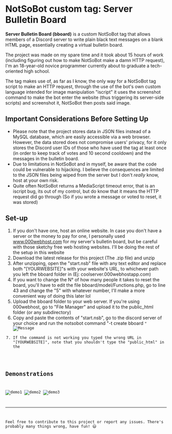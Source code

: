 # NotSoBot custom tag: Server Bulletin Board

**Server Bulletin Board (bboard)** is a custom NotSoBot tag that allows members of a Discord server to write plain black text messages on a blank HTML page, essentially creating a virtual bulletin board.

The project was made on my spare time and it took about 15 hours of work (including figuring out how to make NotSoBot make a damn HTTP request), I'm an 18-year-old novice programmer currently about to graduate a tech-oriented high school.

The tag makes use of, as far as I know, the only way for a NotSoBot tag script to make an HTTP request, through the use of the bot's own custom language intended for image manipulation "iscript" it uses the screenshot command to make the bot enter the website (thus triggering its server-side scripts) and screenshot it, NotSoBot then posts said image.

## Important Considerations Before Setting Up

- Please note that the project stores data in JSON files instead of a MySQL database, which are easily accessible via a web browser. However, the data stored does not compromise users' privacy, for it only stores the Discord user IDs of those who have used the tag at least once (in order to keep track of votes and 10 second cooldown) and the messages in the bulletin board.
- Due to limitations in NotSoBot and in myself, be aware that the code could be vulnerable to hijacking. I believe the consequences are limited to the JSON files being wiped from the server but I don't *really* know, host at your own risk.
- Quite often NotSoBot returns a MediaScript timeout error, that is an iscript bug, its out of my control, but do know that it means the HTTP request did go through (So if you wrote a message or voted to reset, it was stored)

## Set-up

1. If you don't have one, host an online website. In case you don't have a server or the money to pay for one, I personally used www.000webhost.com for my server's bulletin board, but be careful with those sketchy free web hosting websites. I'll be doing the rest of the setup in this website
2. Download the latest release for this project (The .zip file) and unzip
3. After unzipping, open the "start.nsb" file with any text editor and replace both "[YOURWEBSITE]"s with your website's URL, to whichever path you left the bboard folder in (Ej: coolserver.000webhostapp.com)
4. If you want to change the N° of how many people it takes to reset the board, you'll have to edit the file bboard/model/Functions.php, go to line 43 and change the "5" with whatever number, I'll make a more convenient way of doing this later lol
5. Upload the bboard folder to your web server. If you're using 000webhost, go to "File Manager" and upload it to the public_html folder (or any subdirectory)
6. Copy and paste the contents of "start.nsb", go to the discord server of your choice and run the notsobot command "-t create bboard <code>"
![Message](https://media.discordapp.net/attachments/1089617879122587660/1164736519957921923/image.png?ex=65444c6a&is=6531d76a&hm=9d75bd387cc36f862c7ac4a31e61bc88325ee52a8ea2b3819f3e456627b272c3&=)
7. If the command is not working you typed the wrong URL in "[YOURWEBSITE]", note that you shouldn't type the "public_html" in the 

## Demonstrations
![demo1](https://cdn.discordapp.com/attachments/1089617879122587660/1164744045961158676/image.png?ex=6544536c&is=6531de6c&hm=59ad5162edc0d871900e71e41a923fbb90468870941a69f37d51167875c7a82d&)
![demo2](https://cdn.discordapp.com/attachments/1089617879122587660/1164744235879247993/image.png?ex=65445399&is=6531de99&hm=aa337f7f552ef912bd9a3f5002ea932c820540d1be42726a73911dda76275324&)
![demo3](https://cdn.discordapp.com/attachments/1089617879122587660/1164744421682724884/image.png?ex=654453c6&is=6531dec6&hm=2a7fb0cf376e547d794e2de533240ec8c68602e6a86edfd25be80a72f9b37ebe&)

---

Feel free to contribute to this project or report any issues. There's probably many things wrong, have fun! :smiley:
